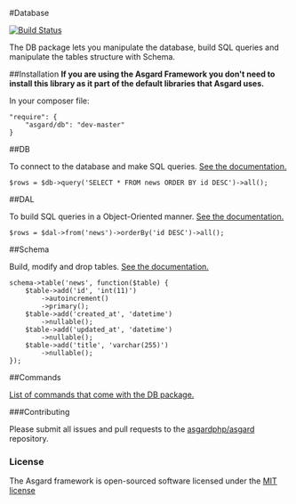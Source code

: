 #Database

[![Build Status](https://travis-ci.org/asgardphp/db.svg?branch=master)](https://travis-ci.org/asgardphp/db)

The DB package lets you manipulate the database, build SQL queries and manipulate the tables structure with Schema.

##Installation
**If you are using the Asgard Framework you don't need to install this library as it part of the default libraries that Asgard uses.**

In your composer file:

    "require": {
        "asgard/db": "dev-master"
	}

##DB

To connect to the database and make SQL queries. [See the documentation.](http://asgardphp.com/docs/db-db)

	$rows = $db->query('SELECT * FROM news ORDER BY id DESC')->all();

##DAL

To build SQL queries in a Object-Oriented manner. [See the documentation.](http://asgardphp.com/docs/db-dal)

	$rows = $dal->from('news')->orderBy('id DESC')->all();

##Schema

Build, modify and drop tables. [See the documentation.](http://asgardphp.com/docs/db-schema)

	schema->table('news', function($table) {
		$table->add('id', 'int(11)')
			->autoincrement()
			->primary();	
		$table->add('created_at', 'datetime')
			->nullable();	
		$table->add('updated_at', 'datetime')
			->nullable();	
		$table->add('title', 'varchar(255)')
			->nullable();
	});

##Commands

[List of commands that come with the DB package.](http://asgardphp.com/docs/db-commands)

###Contributing

Please submit all issues and pull requests to the [asgardphp/asgard](http://github.com/asgardphp/asgard) repository.

### License

The Asgard framework is open-sourced software licensed under the [MIT license](http://opensource.org/licenses/MIT)